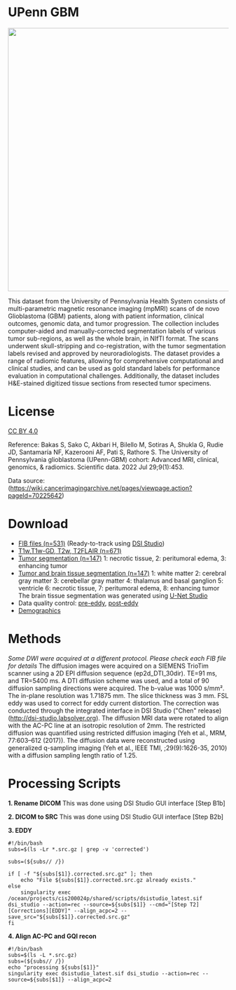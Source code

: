 # UPenn GBM

<img src="https://github.com/frankyeh/Brain-Data/assets/275569/254e976c-2acb-4878-9c8a-b70a468c8321" width=600 />


This dataset from the University of Pennsylvania Health System consists of multi-parametric magnetic resonance imaging (mpMRI) scans of de novo Glioblastoma (GBM) patients, along with patient information, clinical outcomes, genomic data, and tumor progression. The collection includes computer-aided and manually-corrected segmentation labels of various tumor sub-regions, as well as the whole brain, in NIfTI format. The scans underwent skull-stripping and co-registration, with the tumor segmentation labels revised and approved by neuroradiologists. The dataset provides a range of radiomic features, allowing for comprehensive computational and clinical studies, and can be used as gold standard labels for performance evaluation in computational challenges. Additionally, the dataset includes H&E-stained digitized tissue sections from resected tumor specimens.

# License

[CC BY 4.0](https://creativecommons.org/licenses/by/4.0/)

Reference: Bakas S, Sako C, Akbari H, Bilello M, Sotiras A, Shukla G, Rudie JD, Santamaría NF, Kazerooni AF, Pati S, Rathore S. The University of Pennsylvania glioblastoma (UPenn-GBM) cohort: Advanced MRI, clinical, genomics, & radiomics. Scientific data. 2022 Jul 29;9(1):453.

Data source: (https://wiki.cancerimagingarchive.net/pages/viewpage.action?pageId=70225642)

# Download

- [FIB files (n=531)](https://pitt-my.sharepoint.com/:f:/g/personal/yehfc_pitt_edu/ErTB_g-GlCFAjehZac0LFOcBO6_4fzMADNK_rLhwb68UiA?e=J7pfEF) (Ready-to-track using [DSI Studio](https://dsi-studio.labsolver.org))
- [T1w,T1w-GD, T2w, T2FLAIR (n=671)](https://pitt-my.sharepoint.com/:f:/g/personal/yehfc_pitt_edu/EhWEXMOF06BGgOo2pTngdagBx4r8mVOMlZRJ3WFb5k_Igw?e=5lepMh)
- [Tumor segmentation (n=147)](https://pitt-my.sharepoint.com/:f:/g/personal/yehfc_pitt_edu/EhDguTTifyJDjhQHmm1zkjYBs5KvegY0aFvrXMFQcbHBKA?e=rxnFlY) 1: necrotic tissue, 2: peritumoral edema, 3: enhancing tumor
- [Tumor and brain tissue segmentation (n=147)](https://pitt-my.sharepoint.com/:f:/g/personal/yehfc_pitt_edu/Eju3Ox1acX9MrqdoLbeNzM4BHAnTro5_VZL-uHS4YadlXg?e=N3lAuQ) 1: white matter 2: cerebral gray matter 3: cerebellar gray matter 4: thalamus and basal ganglion 5: ventricle 6: necrotic tissue, 7: peritumoral edema, 8: enhancing tumor
The brain tissue segmentation was generated using [U-Net Studio](https://unet-studio.labsolver.org/)
- Data quality control: [pre-eddy](https://pitt-my.sharepoint.com/:t:/g/personal/yehfc_pitt_edu/Ea60Z0sosudOnNYJ9wxeab0BGSmCjjrqA5lFGh8ntdq5Ug?e=lexYxD), [post-eddy](https://pitt-my.sharepoint.com/:t:/g/personal/yehfc_pitt_edu/EQDimHxxrK5Etgu3EhpXBxQB0-CM_7HckqYA9l7pXcVDjQ?e=sBOeIr)
- [Demographics](https://pitt-my.sharepoint.com/:x:/g/personal/yehfc_pitt_edu/ET6yAsuDD6lOrkWzncWhmpYBpcXGiFhVxxNLGLBhUDO6vQ?e=xUc1qb)


# Methods

*Some DWI were acquired at a different protocol. Please check each FIB file for details*
The diffusion images were acquired on a SIEMENS TrioTim scanner using a 2D EPI diffusion sequence (ep2d_DTI_30dir). TE=91 ms, and TR=5400 ms. A DTI diffusion scheme was used, and a total of 90 diffusion sampling directions were acquired. The b-value was 1000 s/mm². The in-plane resolution was 1.71875 mm. The slice thickness was 3 mm. FSL eddy was used to correct for eddy current distortion. The correction was conducted through the integrated interface in DSI Studio ("Chen" release)(http://dsi-studio.labsolver.org). The diffusion MRI data were rotated to align with the AC-PC line at an isotropic resolution of 2mm. The restricted diffusion was quantified using restricted diffusion imaging (Yeh et al., MRM, 77:603–612 (2017)). The diffusion data were reconstructed using generalized q-sampling imaging (Yeh et al., IEEE TMI, ;29(9):1626-35, 2010) with a diffusion sampling length ratio of 1.25.

# Processing Scripts

**1. Rename DICOM**
This was done using DSI Studio GUI interface [Step B1b]

**2. DICOM to SRC**
This was done using DSI Studio GUI interface [Step B2b]

**3. EDDY**
```
#!/bin/bash
subs=$(ls -Lr *.src.gz | grep -v 'corrected')

subs=(${subs// /})

if [ -f "${subs[$1]}.corrected.src.gz" ]; then
    echo "File ${subs[$1]}.corrected.src.gz already exists."
else
    singularity exec /ocean/projects/cis200024p/shared/scripts/dsistudio_latest.sif dsi_studio --action=rec --source=${subs[$1]} --cmd="[Step T2][Corrections][EDDY]" --align_acpc=2 --save_src="${subs[$1]}.corrected.src.gz"
fi
```

**4. Align AC-PC and GQI recon**

```
#!/bin/bash
subs=$(ls -L *.src.gz)
subs=(${subs// /})
echo "processing ${subs[$1]}"
singularity exec dsistudio_latest.sif dsi_studio --action=rec --source=${subs[$1]} --align_acpc=2
```
